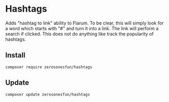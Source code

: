 # Hashtags
Adds "hashtag to link" ability to Flarum. To be clear, this will simply look for a word which starts with "#" and turn it into a link. The link will perform a search if clicked. This does not do anything like track the popularity of hashtags.

## Install
`composer require zerosonesfun/hashtags`

## Update
`composer update zerosonesfun/hashtags`
